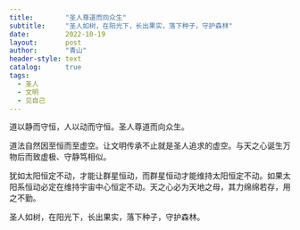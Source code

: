 ```yaml
---
title:        "圣人尊道而向众生"
subtitle:     "圣人如树，在阳光下，长出果实，落下种子，守护森林"
date:         2022-10-19
layout:       post
author:       "青山"
header-style: text
catalog:      true
tags:
  - 圣人
  - 文明
  - 见自己
---
```


道以静而守恒，人以动而守恒。圣人尊道而向众生。

道法自然因至恒而至虚空。让文明传承不止就是圣人追求的虚空。与天之心诞生万物后而致虚极、守静笃相似。

犹如太阳恒定不动，才能让群星恒动，而群星恒动才能维持太阳恒定不动。如果太阳系恒动必定在维持宇宙中心恒定不动。天之心必为天地之母，其力绵绵若存，用之不勤。

圣人如树，在阳光下，长出果实，落下种子，守护森林。